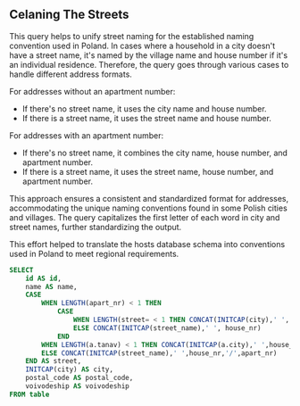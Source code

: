 ## Celaning The Streets

This query helps to unify street naming for the established naming convention used in Poland. In cases where a household in a city doesn't have a street name, it's named by the village name and house number if it's an individual residence. Therefore, the query goes through various cases to handle different address formats.

For addresses without an apartment number:
- If there's no street name, it uses the city name and house number.
- If there is a street name, it uses the street name and house number.

For addresses with an apartment number:
- If there's no street name, it combines the city name, house number, and apartment number.
- If there is a street name, it uses the street name, house number, and apartment number.

This approach ensures a consistent and standardized format for addresses, accommodating the unique naming conventions found in some Polish cities and villages. The query capitalizes the first letter of each word in city and street names, further standardizing the output. 

This effort helped to translate the hosts database schema into conventions used in Poland to meet regional requirements.
```sql
SELECT
    id AS id,
    name AS name,
    CASE
        WHEN LENGTH(apart_nr) < 1 THEN
            CASE
                WHEN LENGTH(street= < 1 THEN CONCAT(INITCAP(city),' ', house_nr)
                ELSE CONCAT(INITCAP(street_name),' ', house_nr)
            END
        WHEN LENGTH(a.tanav) < 1 THEN CONCAT(INITCAP(a.city),' ',house_nr,'/',apart_nr)
        ELSE CONCAT(INITCAP(street_name),' ',house_nr,'/',apart_nr)
    END AS street,
    INITCAP(city) AS city,
    postal_code AS postal_code,
    voivodeship AS voivodeship
FROM table
```
